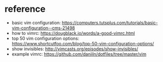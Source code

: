 # reference
- basic vim configuration: https://computers.tutsplus.com/tutorials/basic-vim-configuration--cms-21498
- how to vimrc: https://dougblack.io/words/a-good-vimrc.html
- top 50 vim configuration options: https://www.shortcutfoo.com/blog/top-50-vim-configuration-options/
- show invisibles: http://vimcasts.org/episodes/show-invisibles/
- example vimrc: https://github.com/daniiln/dotfiles/tree/master/vim

